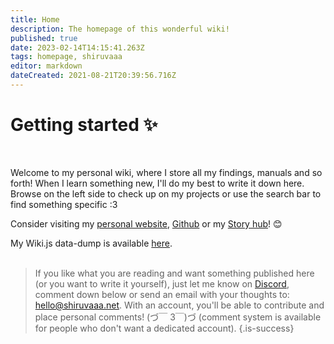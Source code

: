 ```yaml
---
title: Home
description: The homepage of this wonderful wiki!
published: true
date: 2023-02-14T14:15:41.263Z
tags: homepage, shiruvaaa
editor: markdown
dateCreated: 2021-08-21T20:39:56.716Z
---
```


# Getting started ✨
</br>

Welcome to my personal wiki, where I store all my findings, manuals and so forth! When I learn something new, I'll do my best to write it down here.
Browse on the left side to check up on my projects or use the search bar to find something specific :3

Consider visiting my [personal website](https://shiruvaaa.net/), [Github](https://github.com/silverfs) or my [Story hub](https://stories.shiruvaaa.net/)! 😊

My Wiki.js data-dump is available [here](https://github.com/silverfs/wikijs-datadump).
</br>
</br>
> If you like what you are reading and want something published here (or you want to write it yourself), just let me know on [Discord](https://discordid.netlify.app/?id=296302114794373121), comment down below or send an email with your thoughts to: [hello@shiruvaaa.net](mailto:admin@shiruvaaa.net?subject=Wiki-Feedback). 
With an account, you'll be able to contribute and place personal comments! (づ￣ 3￣)づ
(comment system is available for people who don't want a dedicated account).
{.is-success}


